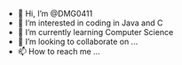 - 👋 Hi, I’m @DMG0411
- 👀 I’m interested in coding in Java and C
- 🌱 I’m currently learning Computer Science
- 💞️ I’m looking to collaborate on ...
- 📫 How to reach me ...

<!---
DMG0411/DMG0411 is a ✨ special ✨ repository because its `README.md` (this file) appears on your GitHub profile.
You can click the Preview link to take a look at your changes.
--->
